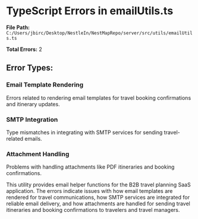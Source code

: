 # TypeScript Errors in emailUtils.ts

**File Path:** `C:/Users/jbirc/Desktop/NestleIn/NestMapRepo/server/src/utils/emailUtils.ts`

**Total Errors:** 2

## Error Types:

### Email Template Rendering
Errors related to rendering email templates for travel booking confirmations and itinerary updates.

### SMTP Integration
Type mismatches in integrating with SMTP services for sending travel-related emails.

### Attachment Handling
Problems with handling attachments like PDF itineraries and booking confirmations.

This utility provides email helper functions for the B2B travel planning SaaS application. The errors indicate issues with how email templates are rendered for travel communications, how SMTP services are integrated for reliable email delivery, and how attachments are handled for sending travel itineraries and booking confirmations to travelers and travel managers.
